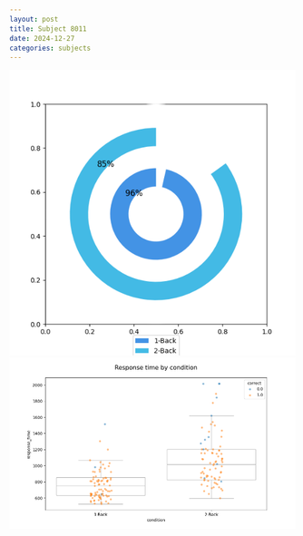 ```yaml
---
layout: post
title: Subject 8011
date: 2024-12-27
categories: subjects
---
```


![](data/8011/run-16/8011_accuracy_by_condition.png)
![](data/8011/run-16/8011_response_time_by_condition.png)
